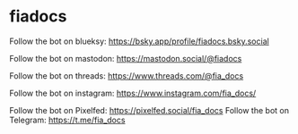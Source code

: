 # fiadocs

Follow the bot on blueksy: https://bsky.app/profile/fiadocs.bsky.social

Follow the bot on mastodon: https://mastodon.social/@fiadocs

Follow the bot on threads: https://www.threads.com/@fia_docs

Follow the bot on instagram: https://www.instagram.com/fia_docs/

Follow the bot on Pixelfed: https://pixelfed.social/fia_docs
Follow the bot on Telegram: https://t.me/fia_docs
